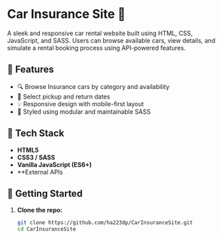 # Car Insurance Site 🚗

A sleek and responsive car rental website built using HTML, CSS, JavaScript, and SASS. Users can browse available cars, view details, and simulate a rental booking process using API-powered features.

## 🌟 Features

- 🔍 Browse Insurance cars by category and availability
- 📆 Select pickup and return dates
- 💡 Responsive design with mobile-first layout
- 🎨 Styled using modular and maintainable SASS

## 🔧 Tech Stack

- **HTML5**
- **CSS3 / SASS**
- **Vanilla JavaScript (ES6+)**
- **External APIs

## 🚀 Getting Started

1. **Clone the repo:**

   ```bash
   git clone https://github.com/ha223dp/CarInsuranceSite.git
   cd CarInsuranceSite
